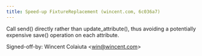 ```yaml
---
title: Speed-up FixtureReplacement (wincent.com, 6c036a7)
---
```


Call send() directly rather than update\_attribute(), thus avoiding a potentially expensive save() operation on each attribute.

Signed-off-by: Wincent Colaiuta &lt;win@wincent.com&gt;
